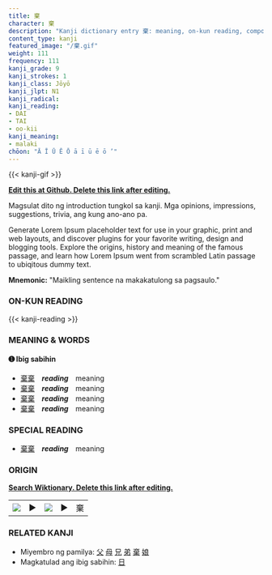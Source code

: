 ```yaml
---
title: 棄
character: 棄
description: "Kanji dictionary entry 棄: meaning, on-kun reading, compounds, origin, related kanji"
content_type: kanji
featured_image: "/棄.gif"
weight: 111
frequency: 111
kanji_grade: 9
kanji_strokes: 1
kanji_class: Jōyō
kanji_jlpt: N1
kanji_radical: 
kanji_reading: 
- DAI
- TAI
- oo-kii
kanji_meaning:
- malaki
chōon: "Ā Ī Ū Ē Ō ā ī ū ē ō ’"
---
```

[//]: # (Don't edit the line below. Kanji animated GIF code is automatically generated.)
{{< kanji-gif >}}

[//]: # (Edit below this line.)

**[Edit this at Github. Delete this link after editing.](https://github.com/tim0g/tim/tree/main/content/kanji/棄/index.md)**

Magsulat dito ng introduction tungkol sa kanji. Mga opinions, impressions, suggestions, trivia, ang kung ano-ano pa.

Generate Lorem Ipsum placeholder text for use in your graphic, print and web layouts, and discover plugins for your favorite writing, design and blogging tools. Explore the origins, history and meaning of the famous passage, and learn how Lorem Ipsum went from scrambled Latin passage to ubiqitous dummy text.
 
**Mnemonic:** "Maikling sentence na makakatulong sa pagsaulo."

### ON-KUN READING

[//]: # (Don't edit the line below. ON-KUN READING code is automatically generated.)
{{< kanji-reading >}}

### MEANING & WORDS

#### ➊ **Ibig sabihin**
  - [棄](../棄)[棄](../棄)　***reading***　meaning
  - [棄](../棄)[棄](../棄)　***reading***　meaning
  - [棄](../棄)[棄](../棄)　***reading***　meaning
  - [棄](../棄)[棄](../棄)　***reading***　meaning

### SPECIAL READING
  - [棄](../棄)[棄](../棄)　***reading***　meaning

### ORIGIN

**[Search Wiktionary. Delete this link after editing.](https://wiktionary.org/wiki/棄)**
<table class="kanji-table"><tr><td>
<img src="60px-棄-bronze.svg.png">
</td><td>▶</td><td>
<img src="60px-棄-oracle.svg.png">
</td><td>▶</td>
<td class="kanji-origin">棄</td>
</tr></table>

### RELATED KANJI
- Miyembro ng pamilya: [父](../父) [母](../母) [兄](../兄) [弟](../弟) [棄](../棄) [娘](../娘)
- Magkatulad ang ibig sabihin: [日](../日)

